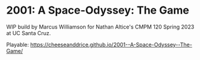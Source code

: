 # 2001: A Space-Odyssey: The Game
WIP build by Marcus Williamson for Nathan Altice's CMPM 120 Spring 2023 at UC Santa Cruz.

Playable: https://cheeseanddrice.github.io/2001--A-Space-Odyssey--The-Game/
